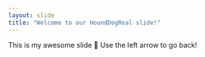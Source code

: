 ```yaml
---
layout: slide
title: "Welcome to our HoundDogReal slide!"
---
```

This is my awesome slide :tada:
Use the left arrow to go back!
